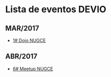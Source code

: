 # Lista de eventos DEVIO

## MAR/2017
* [1# Dojo NUGCE](nugce/1-dojo-nugce)

## ABR/2017
* [6# Meetup NUGCE](nugce/6-meetup-nugce)


